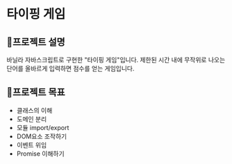 # 타이핑 게임
## 📌프로젝트 설명
바닐라 자바스크립트로 구현한 "타이핑 게임"입니다.
제한된 시간 내에 무작위로 나오는 단어를 올바르게 입력하면 점수를 얻는 게임입니다.

## 💯프로젝트 목표
- 클래스의 이해
- 도메인 분리
- 모듈 import/export
- DOM요소 조작하기
- 이벤트 위임
- Promise 이해하기
